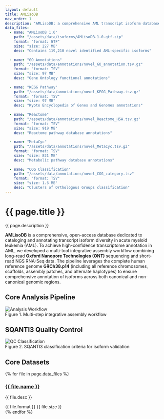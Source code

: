 ```yaml
---
layout: default
title: AMLisoDB
nav_order: 1
description: "AMLisoDB: a comprehensive AML transcript isoform database"
data_files:
  - name: "AMLisoDB 1.0"
    path: "/assets/data/isoforms/AMLisoDB.1.0.gtf.zip"
    format: "format: GTF"
    size: "size: 227 MB"
    desc: "Contains 119,210 novel identified AML-specific isoforms"
    
  - name: "GO Annotations"
    path: "/assets/data/annotations/novel_GO_annotation.tsv.gz"
    format: "format: TSV"
    size: "size: 97 MB"
    desc: "Gene Ontology functional annotations"
    
  - name: "KEGG Pathway"
    path: "/assets/data/annotations/novel_KEGG_Pathway.tsv.gz"
    format: "format: TSV"
    size: "size: 97 MB"
    desc: "Kyoto Encyclopedia of Genes and Genomes annotations"
    
  - name: "Reactome"
    path: "/assets/data/annotations/novel_Reactome_HSA.tsv.gz"
    format: "format: TSV"
    size: "size: 919 MB"
    desc: "Reactome pathway database annotations"
    
  - name: "MetaCyc"
    path: "/assets/data/annotations/novel_MetaCyc.tsv.gz"
    format: "format: TSV"
    size: "size: 821 MB"
    desc: "Metabolic pathway database annotations"
    
  - name: "COG Classification"
    path: "/assets/data/annotations/novel_COG_category.tsv"
    format: "format: TSV"
    size: "size: 1.6 MB"
    desc: "Clusters of Orthologous Groups classification"
---
```


<div class="main-container">
  <h1>{{ page.title }}</h1>

  <div class="content-section">
    <p>{{ page.description }}</p>
    <p><strong>AMLisoDB</strong> is a comprehensive, open-access database dedicated to cataloging and annotating transcript isoform diversity in acute myeloid leukemia (AML). To achieve high-confidence transcriptome annotation in AML, we developed a multi-tool integrative assembly workflow combining long-read <strong>Oxford Nanopore Technologies (ONT)</strong> sequencing and short-read NGS RNA-Seq data. The pipeline leverages the complete human reference genome <strong>GRCh38.p14</strong> (including all reference chromosomes, scaffolds, assembly patches, and alternate haplotypes) to ensure comprehensive annotation of isoforms across both canonical and non-canonical genomic regions.</p>
  </div>

  <section class="analysis-section">
    <h2>Core Analysis Pipeline</h2>
    <div class="single-chart">
      <img src="{{ '/assets/diagrams/workflow.svg' | relative_url }}" 
           alt="Analysis Workflow"
           loading="lazy">
      <figcaption>Figure 1. Multi-step integrative assembly workflow</figcaption>
    </div>
  </section>

  <section class="classification-section">
    <h2>SQANTI3 Quality Control</h2>
    <div class="single-chart">
      <img src="{{ '/assets/diagrams/sqanti3-classification.svg' | relative_url }}" 
           alt="QC Classification"
           loading="lazy">
      <figcaption>Figure 2. SQANTI3 classification criteria for isoform validation</figcaption>
    </div>
  </section>

  <section class="data-section">
    <h2>Core Datasets</h2>
    <div class="data-grid">
      {% for file in page.data_files %}
        <article class="data-card">
          <h3>
            <a href="{{ file.path | relative_url }}" 
               download 
               title="Download {{ file.name }}">
              {{ file.name }}
            </a>
          </h3>
          <div class="card-content">
            <p>{{ file.desc }}</p>
            <div class="download-meta">
              <span class="format">{{ file.format }}</span>
              <span class="filesize">{{ file.size }}</span>
            </div>
          </div>
        </article>
      {% endfor %}
    </div>
  </section>
</div>
